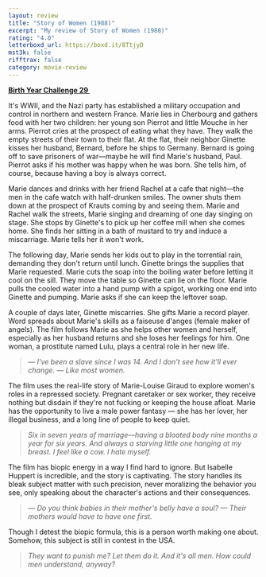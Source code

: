 ```yaml
---
layout: review
title: "Story of Women (1988)"
excerpt: "My review of Story of Women (1988)"
rating: "4.0"
letterboxd_url: https://boxd.it/8TtjyD
mst3k: false
rifftrax: false
category: movie-review
---
```


<b><a href="https://boxd.it/sWI7Y/detail" target="_blank" rel="noopener">Birth Year Challenge 29 </a></b>

It's WWII, and the Nazi party has established a military occupation and control in northern and western France. Marie lies in Cherbourg and gathers food with her two children: her young son Pierrot and little Mouche in her arms. Pierrot cries at the prospect of eating what they have. They walk the empty streets of their town to their flat. At the flat, their neighbor Ginette kisses her husband, Bernard, before he ships to Germany. Bernard is going off to save prisoners of war—maybe he will find Marie's husband, Paul. Pierrot asks if his mother was happy when he was born. She tells him, of course, because having a boy is always correct.

Marie dances and drinks with her friend Rachel at a cafe that night—the men in the cafe watch with half-drunken smiles. The owner shuts them down at the prospect of Krauts coming by and seeing them. Marie and Rachel walk the streets, Marie singing and dreaming of one day singing on stage. She stops by Ginette's to pick up her coffee mill when she comes home. She finds her sitting in a bath of mustard to try and induce a miscarriage. Marie tells her it won't work.

The following day, Marie sends her kids out to play in the torrential rain, demanding they don't return until lunch. Ginette brings the supplies that Marie requested. Marie cuts the soap into the boiling water before letting it cool on the sill. They move the table so Ginette can lie on the floor. Marie pulls the cooled water into a hand pump with a spigot, working one end into Ginette and pumping. Marie asks if she can keep the leftover soap.

A couple of days later, Ginette miscarries. She gifts Marie a record player. Word spreads about Marie's skills as a faiseuse d'anges (female maker of angels). The film follows Marie as she helps other women and herself, especially as her husband returns and she loses her feelings for him. One woman, a prostitute named Lulu, plays a central role in her new life.

<blockquote><i>— I've been a slave since I was 14. And I don't see how it'll ever change.
— Like most women.</i></blockquote>

The film uses the real-life story of Marie-Louise Giraud to explore women's roles in a repressed society. Pregnant caretaker or sex worker, they receive nothing but disdain if they're not fucking or keeping the house afloat. Marie has the opportunity to live a male power fantasy — she has her lover, her illegal business, and a long line of people to keep quiet.

<blockquote><i>Six in seven years of marriage—having a bloated body nine months a year for six years. And always a starving little one hanging at my breast. I feel like a cow. I hate myself. </i></blockquote>

The film has biopic energy in a way I find hard to ignore. But Isabelle Huppert is incredible, and the story is captivating. The story handles its bleak subject matter with such precision, never moralizing the behavior you see, only speaking about the character's actions and their consequences.

<blockquote><i>— Do you think babies in their mother's belly have a soul?
— Their mothers would have to have one first.</i></blockquote>

Though I detest the biopic formula, this is a person worth making one about. Somehow, this subject is still in contest in the USA.

<blockquote><i>They want to punish me? Let them do it. And it's all men. How could men understand, anyway? </i></blockquote>
